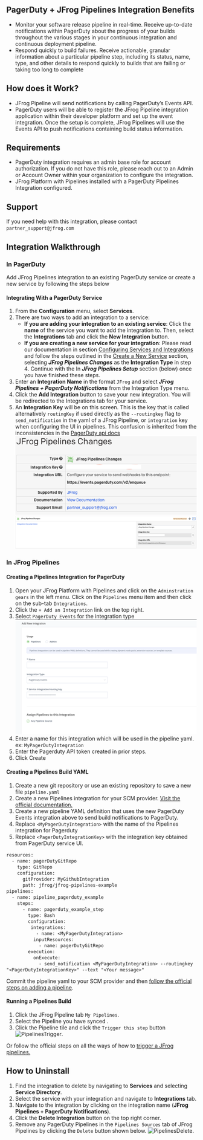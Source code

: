 ## PagerDuty + JFrog Pipelines Integration Benefits
* Monitor your software release pipeline in real-time.  Receive up-to-date notifications within PagerDuty about the progress of your builds throughout the various stages in your continuous integration and continuous deployment pipeline.   
* Respond quickly to build failures.  Receive actionable, granular information about a particular pipeline step, including its status, name, type, and other details to respond quickly to builds that are failing or taking too long to complete

## How does it Work?
* JFrog Pipeline will send notifications by calling PagerDuty’s Events API.
* PagerDuty users will be able to register the JFrog Pipeline integration application within their developer platform and set up the event integration.  Once the setup is complete, JFrog Pipelines will use the Events API to push notifications containing build status information.

## Requirements
* PagerDuty integration requires an admin base role for account authorization. If you do not have this role, please reach out to an Admin or Account Owner within your organization to configure the integration.
* JFrog Platform with Pipelines installed with a PagerDuty Pipelines Integration configured.

## Support
If you need help with this integration, please contact `partner_support@jfrog.com`

## Integration Walkthrough
### In PagerDuty
Add JFrog Pipelines integration to an existing PagerDuty service or create a new service by following the steps below

#### Integrating With a PagerDuty Service
1. From the **Configuration** menu, select **Services**.
2. There are two ways to add an integration to a service:
   * **If you are adding your integration to an existing service**: Click the **name** of the service you want to add the integration to. Then, select the **Integrations** tab and click the **New Integration** button.
   * **If you are creating a new service for your integration**: Please read our documentation in section [Configuring Services and Integrations](https://support.pagerduty.com/docs/services-and-integrations#section-configuring-services-and-integrations) and follow the steps outlined in the [Create a New Service](https://support.pagerduty.com/docs/services-and-integrations#section-create-a-new-service) section, selecting ***JFrog Pipelines Changes*** as the **Integration Type** in step 4. Continue with the In  ***JFrog Pipelines Setup***  section (below) once you have finished these steps.
3. Enter an **Integration Name** in the format `JFrog` and select  ***JFrog Pipelines + PagerDuty Notifications***  from the Integration Type menu.
4. Click the **Add Integration** button to save your new integration. You will be redirected to the Integrations tab for your service.
5. An **Integration Key** will be on this screen. This is the key that is called alternatively `routingKey` if used directly as the `--routingkey` flag to `send_notification` in the yaml of a JFrog Pipeline, or `integration` key when configuring the UI in pipelines. 
This confusion is inherited from the inconsistencies in the [PagerDuty api docs](https://developer.pagerduty.com/docs/ZG9jOjExMDI5NTgy-send-a-change-event) 
![IntegrationKey](images/IntegrationKey.png)
![IntegrationKey](images/IntegrationKey2.png)



### In JFrog Pipelines

#### Creating a Pipelines Integration for PagerDuty
1. Open your JFrog Platform with Pipelines and click on the `Adminstration gears` in the left menu. Click on the `Pipelines` menu item and then click on the sub-tab `Integrations`.
2. Click the `+ Add an Integration` link on the top right.
3. Select `PagerDuty Events` for the integration type
![AddNewIntegration](images/AddNewIntegration.png)
4. Enter a name for this integration which will be used in the pipeline yaml. ex: `MyPagerDutyIntegration`
5. Enter the Pagerduty API token created in prior steps.
6. Click Create

#### Creating a Pipelines Build YAML
1. Create a new git repository or use an existing repository to save a new file `pipeline.yaml`
2. Create a new Pipelines integration for your SCM provider. [Visit the official documentation.](https://www.jfrog.com/confluence/display/JFROG/Managing+Pipelines+Integrations)
3. Create a new pipeline YAML definition that uses the new PagerDuty Events integration above to send build notifications to PagerDuty.
4. Replace `<MyPagerDutyIntegration>` with the name of the Pipelines integration for Pagerduty
5. Replace `<PagerDutyIntegrationKey>` with the integration key obtained from PagerDuty service UI.
````text
resources:
  - name: pagerDutyGitRepo
    type: GitRepo
    configuration:
      gitProvider: MyGithubIntegration
      path: jfrog/jfrog-pipelines-example
pipelines:
  - name: pipeline_pagerduty_example
    steps:
      - name: pagerduty_example_step
        type: Bash
        configuration:
         integrations:
           - name: <MyPagerDutyIntegration>
          inputResources:
            - name: pagerDutyGitRepo
        execution:
          onExecute:
            - send_notification <MyPagerDutyIntegration> --routingkey "<PagerDutyIntegrationKey>" --text "<Your message>"
````
Commit the pipeline yaml to your SCM provider and then [follow the official steps on adding a pipeline](https://www.jfrog.com/confluence/display/JFROG/Managing+Pipeline+Sources#ManagingPipelineSources-AddingaPipelineSource). 

#### Running a Pipelines Build
1. Click the JFrog Pipeline tab `My Pipelines`.
2. Select the Pipeline you have synced .
3. Click the Pipeline tile and click the `Trigger this step` button
![PipelinesTrigger](images/PipelineTrigger.png).

Or follow the official steps on all the ways of how to [trigger a JFrog pipelines.](https://www.jfrog.com/confluence/display/JFROG/Triggering+Pipelines+and+Steps)

## How to Uninstall
1. Find the integration to delete by navigating to **Services** and selecting **Service Directory**.
2. Select the service with your integration and navigate to **Integrations** tab.
3. Navigate to the integration by clicking on the integration name (**JFrog Pipelines + PagerDuty Notifications**).
4. Click the **Delete Integration** button on the top right corner.
5. Remove any PagerDuty Pipelines in the `Pipelines Sources` tab of JFrog Pipelines by clicking the `Delete` button shown below.
![PipelinesDelete](images/PipelinesDelete.png).
